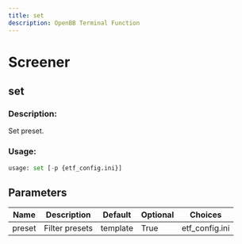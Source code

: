 ```yaml
---
title: set
description: OpenBB Terminal Function
---
```


# Screener

## set

### Description: 

Set preset.

### Usage: 
```python
usage: set [-p {etf_config.ini}]
```

## Parameters

| Name | Description | Default | Optional | Choices |
| ---- | ----------- | ------- | -------- | ------- |
| preset | Filter presets | template | True | etf_config.ini |


